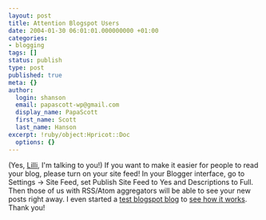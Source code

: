 ```yaml
---
layout: post
title: Attention Blogspot Users
date: 2004-01-30 06:01:01.000000000 +01:00
categories:
- blogging
tags: []
status: publish
type: post
published: true
meta: {}
author:
  login: shanson
  email: papascott-wp@gmail.com
  display_name: PapaScott
  first_name: Scott
  last_name: Hanson
excerpt: !ruby/object:Hpricot::Doc
  options: {}
---
```

<p>(Yes, <a title="Lilli Marleen" href="http://lillimarleen.blogspot.com/">Lilli</a>, I'm talking to you!) If you want to make it easier for people to read your blog, please turn on your site feed! In your Blogger interface, go to Settings -> Site Feed, set Publish Site Feed to Yes and Descriptions to Full. Then those of us with RSS/Atom aggregators will be able to see your new posts right away. I even started a <a title="PapaSpot" href="http://papaspot.blogspot.com/">test blogspot blog</a> to <a href="http://papaspot.blogspot.com/atom.xml">see how it works</a>. Thank you!</p>
